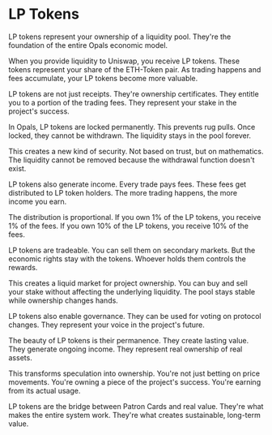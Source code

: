 # LP Tokens

LP tokens represent your ownership of a liquidity pool. They're the foundation of the entire Opals economic model.

When you provide liquidity to Uniswap, you receive LP tokens. These tokens represent your share of the ETH-Token pair. As trading happens and fees accumulate, your LP tokens become more valuable.

LP tokens are not just receipts. They're ownership certificates. They entitle you to a portion of the trading fees. They represent your stake in the project's success.

In Opals, LP tokens are locked permanently. This prevents rug pulls. Once locked, they cannot be withdrawn. The liquidity stays in the pool forever.

This creates a new kind of security. Not based on trust, but on mathematics. The liquidity cannot be removed because the withdrawal function doesn't exist.

LP tokens also generate income. Every trade pays fees. These fees get distributed to LP token holders. The more trading happens, the more income you earn.

The distribution is proportional. If you own 1% of the LP tokens, you receive 1% of the fees. If you own 10% of the LP tokens, you receive 10% of the fees.

LP tokens are tradeable. You can sell them on secondary markets. But the economic rights stay with the tokens. Whoever holds them controls the rewards.

This creates a liquid market for project ownership. You can buy and sell your stake without affecting the underlying liquidity. The pool stays stable while ownership changes hands.

LP tokens also enable governance. They can be used for voting on protocol changes. They represent your voice in the project's future.

The beauty of LP tokens is their permanence. They create lasting value. They generate ongoing income. They represent real ownership of real assets.

This transforms speculation into ownership. You're not just betting on price movements. You're owning a piece of the project's success. You're earning from its actual usage.

LP tokens are the bridge between Patron Cards and real value. They're what makes the entire system work. They're what creates sustainable, long-term value.
